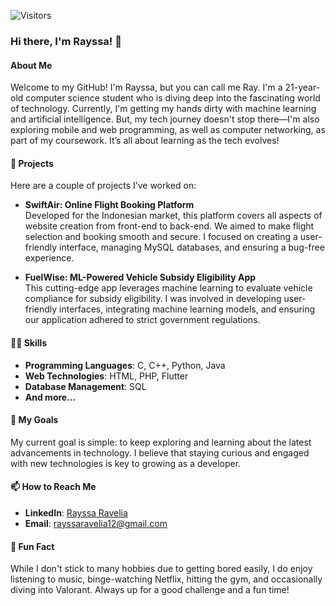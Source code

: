 ![Visitors](https://komarev.com/ghpvc/?username=rayrednet&color=blue)


### Hi there, I'm Rayssa! 👋

#### About Me
Welcome to my GitHub! I'm Rayssa, but you can call me Ray. I'm a 21-year-old computer science student who is diving deep into the fascinating world of technology. Currently, I'm getting my hands dirty with machine learning and artificial intelligence. But, my tech journey doesn't stop there—I'm also exploring mobile and web programming, as well as computer networking, as part of my coursework. It’s all about learning as the tech evolves!

#### 🌱 Projects
Here are a couple of projects I’ve worked on:
- **SwiftAir: Online Flight Booking Platform**  
  Developed for the Indonesian market, this platform covers all aspects of website creation from front-end to back-end. We aimed to make flight selection and booking smooth and secure. I focused on creating a user-friendly interface, managing MySQL databases, and ensuring a bug-free experience.

- **FuelWise: ML-Powered Vehicle Subsidy Eligibility App**  
  This cutting-edge app leverages machine learning to evaluate vehicle compliance for subsidy eligibility. I was involved in developing user-friendly interfaces, integrating machine learning models, and ensuring our application adhered to strict government regulations.

#### 👩‍💻 Skills
- **Programming Languages**: C, C++, Python, Java
- **Web Technologies**: HTML, PHP, Flutter
- **Database Management**: SQL
- **And more...**

#### 🎯 My Goals
My current goal is simple: to keep exploring and learning about the latest advancements in technology. I believe that staying curious and engaged with new technologies is key to growing as a developer.

#### 📫 How to Reach Me
- **LinkedIn**: [Rayssa Ravelia](https://www.linkedin.com/in/rayssa-ravelia-589144212/)
- **Email**: [rayssaravelia12@gmail.com](mailto:rayssaravelia12@gmail.com)

#### 🎈 Fun Fact
While I don't stick to many hobbies due to getting bored easily, I do enjoy listening to music, binge-watching Netflix, hitting the gym, and occasionally diving into Valorant. Always up for a good challenge and a fun time!
